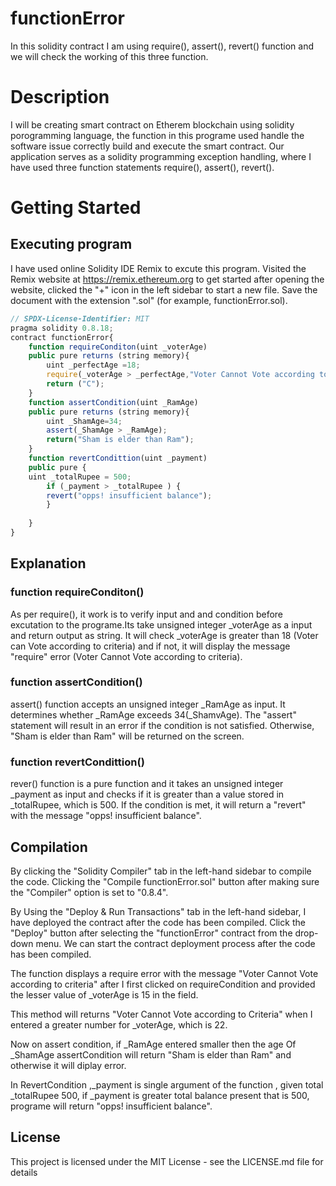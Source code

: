 # functionError
In this solidity contract I am  using require(), assert(), revert() function and we will check the working of this three function.

# Description
I will be creating smart contract on Etherem blockchain using solidity porogramming language, the function in this programe  used handle the software issue correctly build and execute the smart contract. Our application serves as a solidity programming exception handling, where I have used three function statements require(), assert(), revert().

# Getting Started
## Executing program
I have used online Solidity IDE Remix to excute this program. Visited the Remix website at https://remix.ethereum.org to get started after opening the website, clicked the "+" icon in the left sidebar to start a new file. Save the document with the extension ".sol" (for example, functionError.sol).

```javascript
// SPDX-License-Identifier: MIT
pragma solidity 0.8.18;
contract functionError{
    function requireConditon(uint _voterAge) 
    public pure returns (string memory){
        uint _perfectAge =18;
        require(_voterAge > _perfectAge,"Voter Cannot Vote according to criteria");
        return ("C");
    }
    function assertCondition(uint _RamAge) 
    public pure returns (string memory){
        uint _ShamAge=34;
        assert(_ShamAge > _RamAge);
        return("Sham is elder than Ram");
    }
    function revertCondittion(uint _payment) 
    public pure {
    uint _totalRupee = 500;
        if (_payment > _totalRupee ) {
        revert("opps! insufficient balance");
        }
         
    }
}

```
## Explanation
### function requireConditon()
As per require(), it work is to verify input and and condition before excutation to the programe.Its take unsigned integer _voterAge as a input and return output as string.
It will check _voterAge is greater than 18 (Voter can Vote according to criteria) and if not, it will display the message "require" error (Voter Cannot Vote according to criteria).

### function assertCondition()
assert() function accepts an unsigned integer _RamAge as input. It determines whether _RamAge exceeds 34(_ShamvAge). 
The "assert" statement will result in an error if the condition is not satisfied. Otherwise, "Sham is elder than Ram" will be returned on the screen.

### function revertCondittion()
rever() function is a pure function and it takes an unsigned integer _payment as input and checks if it is greater than a value stored in _totalRupee, which is 500. 
If the condition is met, it will return a "revert" with the message "opps! insufficient balance".

## Compilation
By clicking the "Solidity Compiler" tab in the left-hand sidebar to compile the code. Clicking  the "Compile functionError.sol" button after making sure the "Compiler" option is set to "0.8.4".

By Using the "Deploy & Run Transactions" tab in the left-hand sidebar, I have  deployed the contract after the code has been compiled. Click the "Deploy" button after selecting the "functionError" contract from the drop-down menu.
We can start the contract deployment process after the code has been compiled. 

The function displays a require error with the message "Voter Cannot Vote according to criteria" after I first clicked on requireCondition and provided the lesser value of _voterAge is 15 in the field.

This  method will  returns "Voter Cannot Vote according to Criteria" when I entered a greater number for _voterAge, which is 22.

Now on assert condition, if _RamAge entered smaller then the age Of _ShamAge assertCondition will return "Sham is elder than Ram" and otherwise it will diplay error.

In RevertCondition ,_payment is single argument of the function , given total _totalRupee 500, if _payment is greater total balance present that is 500, programe will return "opps! insufficient balance".

## License

This project is licensed under the MIT License - see the LICENSE.md file for details



